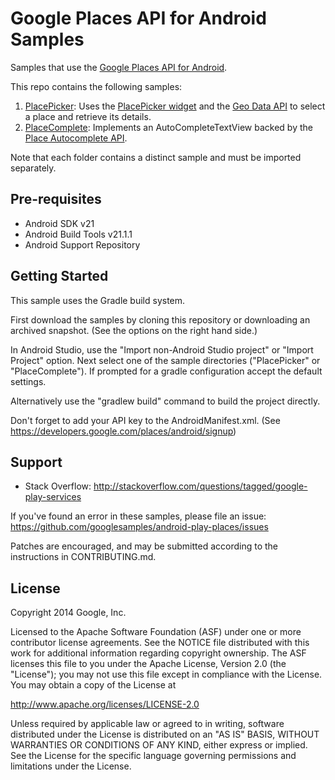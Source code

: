 Google Places API for Android Samples
===================================

Samples that use the [Google Places API for Android](https://developers.google.com/places/android/).

This repo contains the following samples:

1. [PlacePicker](https://github.com/googlesamples/android-play-places/tree/master/PlacePicker): 
Uses the [PlacePicker widget](https://developers.google.com/places/android/placepicker)
and the [Geo Data API](https://developers.google.com/places/android/place-details)
to select a place and retrieve its details.
2. [PlaceComplete](https://github.com/googlesamples/android-play-places/tree/master/PlaceComplete):
Implements an AutoCompleteTextView backed by the
[Place Autocomplete API](https://developers.google.com/places/android/autocomplete).

Note that each folder contains a distinct sample and must be imported separately.

Pre-requisites
--------------

- Android SDK v21
- Android Build Tools v21.1.1
- Android Support Repository

Getting Started
---------------

This sample uses the Gradle build system. 

First download the samples by cloning this repository or downloading an archived
snapshot. (See the options on the right hand side.)

In Android Studio, use the "Import non-Android Studio project" or 
"Import Project" option. Next select one of the sample directories
("PlacePicker" or "PlaceComplete").  If prompted for a gradle configuration
accept the default settings. 

Alternatively use the "gradlew build" command to build the project directly.

Don't forget to add your API key to the AndroidManifest.xml. 
(See https://developers.google.com/places/android/signup)

Support
-------

- Stack Overflow: http://stackoverflow.com/questions/tagged/google-play-services

If you've found an error in these samples, please file an issue:
https://github.com/googlesamples/android-play-places/issues

Patches are encouraged, and may be submitted according to the instructions in
CONTRIBUTING.md.

License
-------

Copyright 2014 Google, Inc.

Licensed to the Apache Software Foundation (ASF) under one or more contributor
license agreements.  See the NOTICE file distributed with this work for
additional information regarding copyright ownership.  The ASF licenses this
file to you under the Apache License, Version 2.0 (the "License"); you may not
use this file except in compliance with the License.  You may obtain a copy of
the License at

  http://www.apache.org/licenses/LICENSE-2.0

Unless required by applicable law or agreed to in writing, software
distributed under the License is distributed on an "AS IS" BASIS, WITHOUT
WARRANTIES OR CONDITIONS OF ANY KIND, either express or implied.  See the
License for the specific language governing permissions and limitations under
the License.
